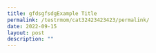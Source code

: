 ```yaml
---
title: gfdsgfsdgExample Title
permalink: /testrmom/cat32423423423/permalink/
date: 2022-09-15
layout: post
description: ""
---
```

